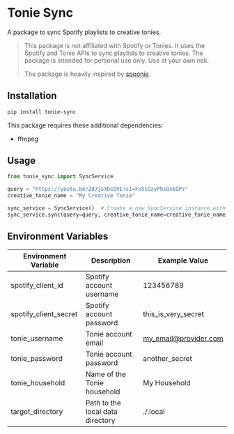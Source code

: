 # Tonie Sync

A package to sync Spotify playlists to creative tonies.

> This package is not affiliated with Spotify or Tonies. It uses the Spotify and
> Tonie APIs to sync playlists to creative tonies. The package is intended for
> personal use only. Use at your own risk.
>
> The package is heavily inspired by
> [spoonie](https://github.com/Seji64/spoonie).

## Installation

```bash
pip install tonie-sync
```

This package requires these additional dependencies:

- ffmpeg

## Usage

```python
from tonie_sync import SyncService

query = "https://youtu.be/Zd7jSXbsDVE?si=Fo5sOzyPhsQxEQPz"
creative_tonie_name = "My Creative Tonie"

sync_service = SyncService()  # Create a new SyncService instance with settings from environment variables
sync_service.sync(query=query, creative_tonie_name=creative_tonie_name)  # Sync the Spotify playlists to the creative tonies
```

## Environment Variables

| Environment Variable  | Description                      | Example Value         |
| --------------------- | -------------------------------- | --------------------- |
| spotify_client_id     | Spotify account username         | 123456789             |
| spotify_client_secret | Spotify account password         | this_is_very_secret   |
| tonie_username        | Tonie account email              | my_email@provider.com |
| tonie_password        | Tonie account password           | another_secret        |
| tonie_household       | Name of the Tonie household      | My Household          |
| target_directory      | Path to the local data directory | ./.local              |
